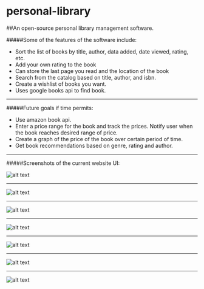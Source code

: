 # personal-library
##An open-source personal library management software. 

#####Some of the features of the software include:
* Sort the list of books by title, author, data added, date viewed, rating, etc.
* Add your own rating to the book
* Can store the last page you read and the location of the book
* Search from the catalog based on title, author, and isbn.
* Create a wishlist of books you want.
* Uses google books api to find book.

---

#####Future goals if time permits:
* Use amazon book api.
* Enter a price range for the book and track the prices. Notify user when the book reaches desired range of price.
* Create a graph of the price of the book over certain period of time.
* Get book recommendations based on genre, rating and author.

---

#####Screenshots of the current website UI:

![alt text](https://raw.githubusercontent.com/shahdk/personal-library/master/screenshots/homePage.png "Home page")

---
![alt text](https://raw.githubusercontent.com/shahdk/personal-library/master/screenshots/hoverOverBookCover.png "When you over a book cover")

---
![alt text](https://raw.githubusercontent.com/shahdk/personal-library/master/screenshots/bookInfo.png "When you click on a book cover")

---
![alt text](https://raw.githubusercontent.com/shahdk/personal-library/master/screenshots/editableInput.png "When you hover over an input")

---
![alt text](https://raw.githubusercontent.com/shahdk/personal-library/master/screenshots/editingInput.png "Click on the input to edit it")

---
![alt text](https://raw.githubusercontent.com/shahdk/personal-library/master/screenshots/sortByMenu.png "Clicking on SortBy dropdown menu")

---
![alt text](https://raw.githubusercontent.com/shahdk/personal-library/master/screenshots/currentlyReading.png "Clicking on CurrentlyReading dropdown menu")


